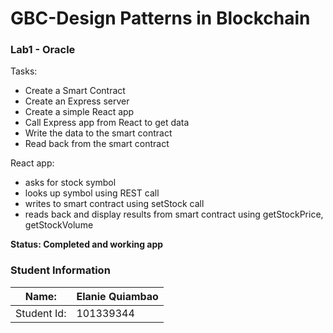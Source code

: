 GBC-Design Patterns in Blockchain
===================================
### Lab1 - Oracle
Tasks:
* Create a Smart Contract
* Create an Express server
* Create a simple React app
* Call Express app from React to get data
* Write the data to the smart contract
* Read back from the smart contract

React app:
* asks for stock symbol
* looks up symbol using REST call
* writes to smart contract using setStock call
* reads back and display results from smart contract using getStockPrice, getStockVolume

**Status: Completed and working app** 

### Student Information

Name:       | Elanie Quiambao 
------------|------------
Student Id: | 101339344

